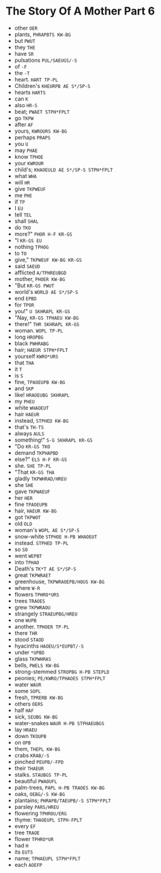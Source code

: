 # The Story Of A Mother Part 6

* other `OER`
* plants, `PHRAPBTS KW-BG`
* but `PWUT`
* they `THE`
* have `SR`
* pulsations `PUL/SAEUGS/-S`
* of `-F`
* the `-T`
* heart. `HART TP-PL`
* Children's `KHEURPB AE S*/SP-S`
* hearts `HARTS`
* can `K`
* also `HR-S`
* beat; `PWAET STPH*FPLT`
* go `TKPW`
* after `AF`
* yours, `KWROURS KW-BG`
* perhaps `PRAPS`
* you `U`
* may `PHAE`
* know `TPHOE`
* your `KWROUR`
* child's; `KHAOEULD AE S*/SP-S STPH*FPLT`
* what `WHA`
* will `HR`
* give `TKPWEUF`
* me `PHE`
* if `TP`
* I `EU`
* tell `TEL`
* shall `SHAL`
* do `TKO`
* more?" `PHOR H-F KR-GS`
* "I `KR-GS EU`
* nothing `TPHOG`
* to `TO`
* give," `TKPWEUF KW-BG KR-GS`
* said `SAEUD`
* afflicted `A/TPHREUBGD`
* mother, `PHOER KW-BG`
* "But `KR-GS PWUT`
* world's `WORLD AE S*/SP-S`
* end `EPBD`
* for `TPOR`
* you!" `U SKHRAPL KR-GS`
* "Nay, `KR-GS TPHAEU KW-BG`
* there!" `THR SKHRAPL KR-GS`
* woman. `WOPL TP-PL`
* long `HROPBG`
* black `PWHRABG`
* hair; `HAEUR STPH*FPLT`
* yourself `KWRO*URS`
* that `THA`
* it `T`
* is `S`
* fine, `TPAOEUPB KW-BG`
* and `SKP`
* like! `HRAOEUBG SKHRAPL`
* my `PHEU`
* white `WHAOEUT`
* hair `HAEUR`
* instead, `STPHED KW-BG`
* that's `TH-TS`
* always `AULS`
* something!" `S-G SKHRAPL KR-GS`
* "Do `KR-GS TKO`
* demand `TKPHAPBD`
* else?" `ELS H-F KR-GS`
* she. `SHE TP-PL`
* "That `KR-GS THA`
* gladly `TKPWHRAD/HREU`
* she `SHE`
* gave `TKPWAEUF`
* her `HER`
* fine `TPAOEUPB`
* hair, `HAEUR KW-BG`
* got `TKPWOT`
* old `OLD`
* woman's `WOPL AE S*/SP-S`
* snow-white `STPHOE H-PB WHAOEUT`
* instead. `STPHED TP-PL`
* so `SO`
* went `WEPBT`
* into `TPHAO`
* Death's `TK*T AE S*/SP-S`
* great `TKPWRAET`
* greenhouse, `TKPWRAOEPB/HOUS KW-BG`
* where `W-R`
* flowers `TPHRO*URS`
* trees `TRAOES`
* grew `TKPWRAOU`
* strangely `STRAEUPBG/HREU`
* one `WUPB`
* another. `TPHOER TP-PL`
* there `THR`
* stood `STAOD`
* hyacinths `HAOEU/S*EUPBT/-S`
* under `*UPBD`
* glass `TKPWHRAS`
* bells, `PWELS KW-BG`
* strong-stemmed `STROPBG H-PB STEPLD`
* peonies; `PE/KWRO/TPHAOES STPH*FPLT`
* water `WAUR`
* some `SOPL`
* fresh, `TPRERB KW-BG`
* others `OERS`
* half `HAF`
* sick, `SEUBG KW-BG`
* water-snakes `WAUR H-PB STPHAEUBGS`
* lay `HRAEU`
* down `TKOUPB`
* on `OPB`
* them, `THEPL KW-BG`
* crabs `KRAB/-S`
* pinched `PEUPB/-FPD`
* their `THAEUR`
* stalks. `STAUBGS TP-PL`
* beautiful `PWAOUFL`
* palm-trees, `PAPL H-PB TRAOES KW-BG`
* oaks, `OEBG/-S KW-BG`
* plantains; `PHRAPB/TAEUPB/-S STPH*FPLT`
* parsley `PARS/HREU`
* flowering `TPHROU/ERG`
* thyme: `THAOEUPL STPH-FPLT`
* every `EF`
* tree `TRAOE`
* flower `TPHRO*UR`
* had `H`
* its `EUTS`
* name; `TPHAEUPL STPH*FPLT`
* each `AOEFP`
